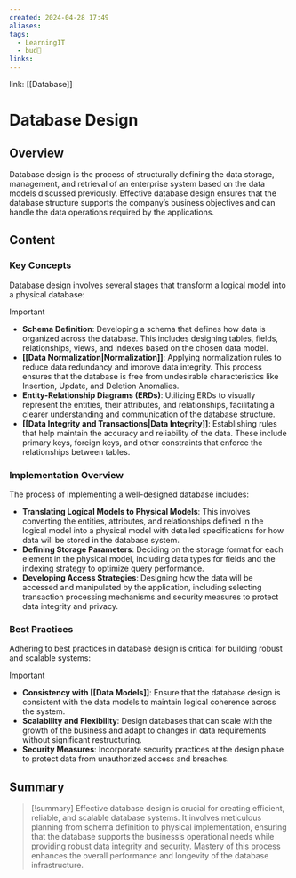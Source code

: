 ```yaml
---
created: 2024-04-28 17:49
aliases: 
tags:
  - LearningIT
  - bud🌿
links:
---
```


link: [[Database]]

# Database Design

## Overview

Database design is the process of structurally defining the data storage, management, and retrieval of an enterprise system based on the data models discussed previously. Effective database design ensures that the database structure supports the company’s business objectives and can handle the data operations required by the applications.

## Content

### Key Concepts

Database design involves several stages that transform a logical model into a physical database:

> [!important]
> 
> - **Schema Definition**: Developing a schema that defines how data is organized across the database. This includes designing tables, fields, relationships, views, and indexes based on the chosen data model.
> - **[[Data Normalization|Normalization]]**: Applying normalization rules to reduce data redundancy and improve data integrity. This process ensures that the database is free from undesirable characteristics like Insertion, Update, and Deletion Anomalies.
> - **Entity-Relationship Diagrams (ERDs)**: Utilizing ERDs to visually represent the entities, their attributes, and relationships, facilitating a clearer understanding and communication of the database structure.
> - **[[Data Integrity and Transactions|Data Integrity]]**: Establishing rules that help maintain the accuracy and reliability of the data. These include primary keys, foreign keys, and other constraints that enforce the relationships between tables.

### Implementation Overview

The process of implementing a well-designed database includes:

- **Translating Logical Models to Physical Models**: This involves converting the entities, attributes, and relationships defined in the logical model into a physical model with detailed specifications for how data will be stored in the database system.
- **Defining Storage Parameters**: Deciding on the storage format for each element in the physical model, including data types for fields and the indexing strategy to optimize query performance.
- **Developing Access Strategies**: Designing how the data will be accessed and manipulated by the application, including selecting transaction processing mechanisms and security measures to protect data integrity and privacy.

### Best Practices

Adhering to best practices in database design is critical for building robust and scalable systems:

> [!important]
> 
> - **Consistency with [[Data Models]]**: Ensure that the database design is consistent with the data models to maintain logical coherence across the system.
> - **Scalability and Flexibility**: Design databases that can scale with the growth of the business and adapt to changes in data requirements without significant restructuring.
> - **Security Measures**: Incorporate security practices at the design phase to protect data from unauthorized access and breaches.

## Summary

> [!summary] 
> Effective database design is crucial for creating efficient, reliable, and scalable database systems. It involves meticulous planning from schema definition to physical implementation, ensuring that the database supports the business’s operational needs while providing robust data integrity and security. Mastery of this process enhances the overall performance and longevity of the database infrastructure.

